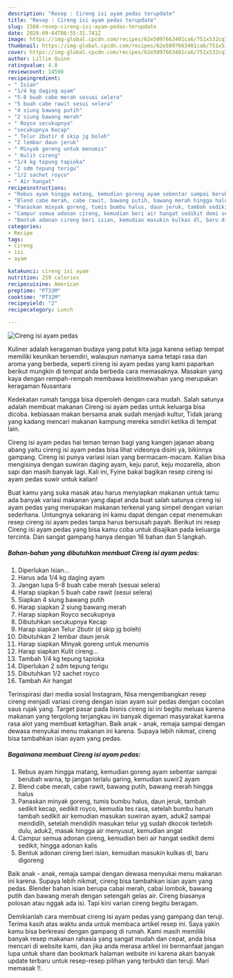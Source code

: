 ```yaml
---
description: "Resep : Cireng isi ayam pedas terupdate"
title: "Resep : Cireng isi ayam pedas terupdate"
slug: 1560-resep-cireng-isi-ayam-pedas-terupdate
date: 2020-09-04T06:55:31.741Z
image: https://img-global.cpcdn.com/recipes/62e5097663401ca6/751x532cq70/cireng-isi-ayam-pedas-foto-resep-utama.jpg
thumbnail: https://img-global.cpcdn.com/recipes/62e5097663401ca6/751x532cq70/cireng-isi-ayam-pedas-foto-resep-utama.jpg
cover: https://img-global.cpcdn.com/recipes/62e5097663401ca6/751x532cq70/cireng-isi-ayam-pedas-foto-resep-utama.jpg
author: Lillie Quinn
ratingvalue: 4.8
reviewcount: 14598
recipeingredient:
- " Isian"
- "1/4 kg daging ayam"
- "5-8 buah cabe merah sesuai selera"
- "5 buah cabe rawit sesui selera"
- "4 siung bawang putih"
- "2 siung bawang merah"
- " Royco secukupnya"
- "secukupnya Kecap"
- " Telur 2butir d skip jg boleh"
- "2 lembar daun jeruk"
- " Minyak goreng untuk menumis"
- " Kulit cireng"
- "1/4 kg tepung tapioka"
- "2 sdm tepung terigu"
- "1/2 sachet royco"
- " Air hangat"
recipeinstructions:
- "Rebus ayam hingga matang, kemudian goreng ayam sebentar sampai berubah warna, tp jangan terlalu garing, kemudian suwir2 ayam"
- "Blend cabe merah, cabe rawit, bawang putih, bawang merah hingga halus"
- "Panaskan minyak goreng, tumis bumbu halus, daun jeruk, tambah sedikit kecap, sedikit royco, kemudia tes rasa, setelah bumbu harum tambah sedikit air kemudian masukan suwiran ayam, aduk2 sampai mendidih, setelah mendidih masukan telur yg sudah dkocok terlebih dulu, aduk2, masak hingga air menyusut, kemudian angat"
- "Campur semua adonan cireng, kemudian beri air hangat sedikit demi sedikit, hingga adonan kalis"
- "Bentuk adonan cireng beri isian, kemudian masukin kulkas dl, baru digoreng"
categories:
- Recipe
tags:
- cireng
- isi
- ayam

katakunci: cireng isi ayam 
nutrition: 259 calories
recipecuisine: American
preptime: "PT33M"
cooktime: "PT32M"
recipeyield: "2"
recipecategory: Lunch

---
```



![Cireng isi ayam pedas](https://img-global.cpcdn.com/recipes/62e5097663401ca6/751x532cq70/cireng-isi-ayam-pedas-foto-resep-utama.jpg)

Kuliner adalah keragaman budaya yang patut kita jaga karena setiap tempat memiliki keunikan tersendiri, walaupun namanya sama tetapi rasa dan aroma yang berbeda, seperti cireng isi ayam pedas yang kami paparkan berikut mungkin di tempat anda berbeda cara memasaknya. Masakan yang kaya dengan rempah-rempah membawa keistimewahan yang merupakan keragaman Nusantara

Kedekatan rumah tangga bisa diperoleh dengan cara mudah. Salah satunya adalah membuat makanan Cireng isi ayam pedas untuk keluarga bisa dicoba. kebiasaan makan bersama anak sudah menjadi kultur, Tidak jarang yang kadang mencari makanan kampung mereka sendiri ketika di tempat lain.

Cireng isi ayam pedas hai teman teman bagi yang kangen jajanan abang abang yaitu cireng isi ayam pedas bisa lihat videonya disini ya, bikinnya gampang. Cireng isi punya variasi isian yang bermacam-macam. Kalian bisa mengisinya dengan suwiran daging ayam, keju parut, keju mozarella, abon sapi dan masih banyak lagi. Kali ini, Fyine bakal bagikan resep cireng isi ayam pedas suwir untuk kalian!

Buat kamu yang suka masak atau harus menyiapkan makanan untuk tamu ada banyak variasi makanan yang dapat anda buat salah satunya cireng isi ayam pedas yang merupakan makanan terkenal yang simpel dengan varian sederhana. Untungnya sekarang ini kamu dapat dengan cepat menemukan resep cireng isi ayam pedas tanpa harus bersusah payah.
Berikut ini resep Cireng isi ayam pedas yang bisa kamu coba untuk disajikan pada keluarga tercinta. Dan sangat gampang hanya dengan 16 bahan dan 5 langkah.


<!--inarticleads1-->

##### Bahan-bahan yang dibutuhkan membuat Cireng isi ayam pedas:

1. Diperlukan  Isian...
1. Harus ada 1/4 kg daging ayam
1. Jangan lupa 5-8 buah cabe merah (sesuai selera)
1. Harap siapkan 5 buah cabe rawit (sesui selera)
1. Siapkan 4 siung bawang putih
1. Harap siapkan 2 siung bawang merah
1. Harap siapkan  Royco secukupnya
1. Dibutuhkan secukupnya Kecap
1. Harap siapkan  Telur 2butir (d skip jg boleh)
1. Dibutuhkan 2 lembar daun jeruk
1. Harap siapkan  Minyak goreng untuk menumis
1. Harap siapkan  Kulit cireng...
1. Tambah 1/4 kg tepung tapioka
1. Diperlukan 2 sdm tepung terigu
1. Dibutuhkan 1/2 sachet royco
1. Tambah  Air hangat


Terinspirasi dari media sosial Instagram, Nisa mengembangkan resep cireng menjadi variasi cireng dengan isian ayam suir pedas dengan cocolan saus rujak yang. Target pasar pada bisnis cireng isi ini begitu meluas karena makanan yang tergolong terjangkau ini banyak digemari masyarakat karena rasa alot yang membuat ketagihan. Baik anak - anak, remaja sampai dengan dewasa menyukai menu makanan ini karena. Supaya lebih nikmat, cireng bisa tambahkan isian ayam yang pedas. 

<!--inarticleads2-->

##### Bagaimana membuat  Cireng isi ayam pedas:

1. Rebus ayam hingga matang, kemudian goreng ayam sebentar sampai berubah warna, tp jangan terlalu garing, kemudian suwir2 ayam
1. Blend cabe merah, cabe rawit, bawang putih, bawang merah hingga halus
1. Panaskan minyak goreng, tumis bumbu halus, daun jeruk, tambah sedikit kecap, sedikit royco, kemudia tes rasa, setelah bumbu harum tambah sedikit air kemudian masukan suwiran ayam, aduk2 sampai mendidih, setelah mendidih masukan telur yg sudah dkocok terlebih dulu, aduk2, masak hingga air menyusut, kemudian angat
1. Campur semua adonan cireng, kemudian beri air hangat sedikit demi sedikit, hingga adonan kalis
1. Bentuk adonan cireng beri isian, kemudian masukin kulkas dl, baru digoreng


Baik anak - anak, remaja sampai dengan dewasa menyukai menu makanan ini karena. Supaya lebih nikmat, cireng bisa tambahkan isian ayam yang pedas. Blender bahan isian berupa cabai merah, cabai lombok, bawang putih dan bawang merah dengan setengah gelas air. Cireng biasanya polosan atau nggak ada isi. Tapi kini varian cireng begitu beragam. 

Demikianlah cara membuat cireng isi ayam pedas yang gampang dan teruji. Terima kasih atas waktu anda untuk membaca artikel resep ini. Saya yakin kamu bisa berkreasi dengan gampang di rumah. Kami masih memiliki banyak resep makanan rahasia yang sangat mudah dan cepat, anda bisa mencari di website kami, dan jika anda merasa artikel ini bermanfaat jangan lupa untuk share dan bookmark halaman website ini karena akan banyak update terbaru untuk resep-resep pilihan yang terbukti dan teruji. Mari memasak !!. 
